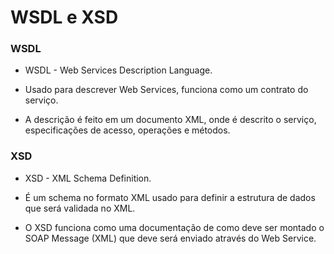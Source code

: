 # WSDL e XSD



### WSDL



- WSDL - Web Services Description Language.

- Usado para descrever Web Services, funciona como um contrato do serviço.

- A descrição é feito em um documento XML, onde é descrito o serviço, especificações de acesso, operações e métodos.



### XSD

- XSD - XML Schema Definition.

- É um schema no formato XML usado para definir a estrutura de dados que será validada no XML.

- O XSD funciona como uma documentação de como deve ser montado o SOAP Message (XML) que deve será enviado através do Web Service.
